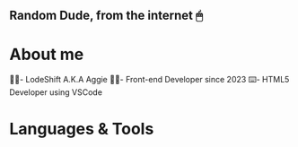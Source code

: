 Random Dude, from the internet 🖱
---

# About me
👋🏼- LodeShift A.K.A Aggie
🧑‍💻- Front-end Developer since 2023 
⌨️- HTML5 Developer using VSCode

# Languages & Tools
